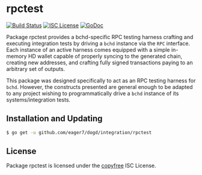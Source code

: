 rpctest
=======

[![Build Status](https://travis-ci.org/eager7/dogd.png?branch=master)](https://travis-ci.org/eager7/dogd)
[![ISC License](http://img.shields.io/badge/license-ISC-blue.svg)](http://copyfree.org)
[![GoDoc](https://img.shields.io/badge/godoc-reference-blue.svg)](http://godoc.org/github.com/eager7/dogd/integration/rpctest)

Package rpctest provides a bchd-specific RPC testing harness crafting and
executing integration tests by driving a `bchd` instance via the `RPC`
interface. Each instance of an active harness comes equipped with a simple
in-memory HD wallet capable of properly syncing to the generated chain,
creating new addresses, and crafting fully signed transactions paying to an
arbitrary set of outputs.

This package was designed specifically to act as an RPC testing harness for
`bchd`. However, the constructs presented are general enough to be adapted to
any project wishing to programmatically drive a `bchd` instance of its
systems/integration tests.

## Installation and Updating

```bash
$ go get -u github.com/eager7/dogd/integration/rpctest
```

## License

Package rpctest is licensed under the [copyfree](http://copyfree.org) ISC
License.

